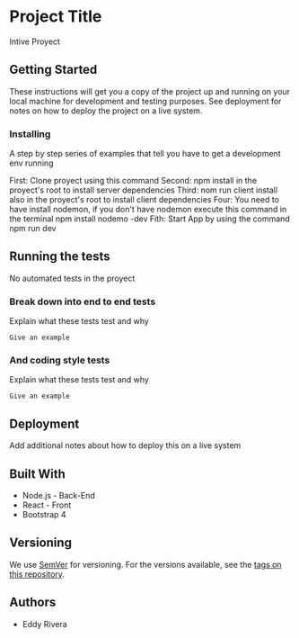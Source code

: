 # Project Title

Intive Proyect

## Getting Started

These instructions will get you a copy of the project up and running on your local machine for development and testing purposes. See deployment for notes on how to deploy the project on a live system.

### Installing

A step by step series of examples that tell you have to get a development env running

First: Clone proyect using this command 
Second: npm install in the proyect's root to install server dependencies
Third: nom run client install also in the proyect's root to install client dependencies
Four: You need to have install nodemon, if you don't have nodemon execute this command in the terminal npm install nodemo -dev
Fith: Start App by using the command npm run dev

## Running the tests

No automated tests in the proyect

### Break down into end to end tests

Explain what these tests test and why

```
Give an example
```

### And coding style tests

Explain what these tests test and why

```
Give an example
```

## Deployment

Add additional notes about how to deploy this on a live system

## Built With

* Node.js - Back-End
* React - Front
* Bootstrap 4

## Versioning

We use [SemVer](http://semver.org/) for versioning. For the versions available, see the [tags on this repository](https://github.com/your/project/tags). 

## Authors

* Eddy Rivera

